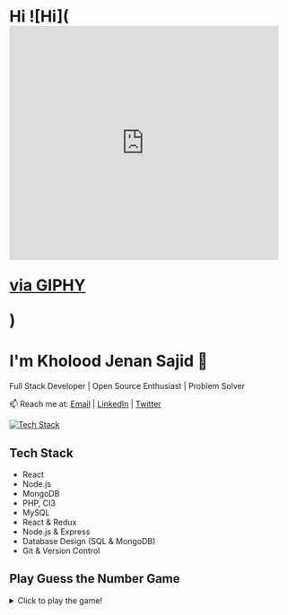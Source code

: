 # Hi ![Hi](<iframe src="https://giphy.com/embed/d8oI97avlJAygnp7RC" width="480" height="418" frameBorder="0" class="giphy-embed" allowFullScreen></iframe><p><a href="https://giphy.com/gifs/shaymitchell-shay-mitchell-d8oI97avlJAygnp7RC">via GIPHY</a></p>)


# I'm Kholood Jenan Sajid  👋

Full Stack Developer | Open Source Enthusiast | Problem Solver

📫 Reach me at: [Email](mailto:kholoodjenansajid@gmail.com) | [LinkedIn](https://www.linkedin.com/in/kholood-jenan-sajid/) | 
[Twitter](https://twitter.com/KholoodSajid)

[![Tech Stack](https://img.shields.io/badge/Tech%20Stack-React%20%7C%20Node.js%20%7C%20MongoDB-blue)](#tech-stack)

## Tech Stack

- React
- Node.js
- MongoDB
- PHP, CI3
- MySQL
- React & Redux
- Node.js & Express
- Database Design (SQL & MongoDB)
- Git & Version Control

## Play Guess the Number Game

<details>
<summary>Click to play the game!</summary>

```javascript
const secretNumber = Math.floor(Math.random() * 100) + 1;
let attempts = 0;
let guessed = false;

while (!guessed) {
  const guess = parseInt(prompt("Guess a number between 1 and 100:"));

  if (isNaN(guess)) {
    console.log("Please enter a valid number.");
  } else {
    attempts++;

    if (guess === secretNumber) {
      guessed = true;
      console.log(`Congratulations! You guessed the number ${secretNumber} in ${attempts} attempts.`);
    } else if (guess < secretNumber) {
      console.log("Try a higher number.");
    } else {
      console.log("Try a lower number.");
    }
  }
}




